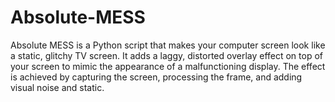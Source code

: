 # Absolute-MESS
Absolute MESS is a Python script that makes your computer screen look like a static, glitchy TV screen. It adds a laggy, distorted overlay effect on top of your screen to mimic the appearance of a malfunctioning display. The effect is achieved by capturing the screen, processing the frame, and adding visual noise and static.

